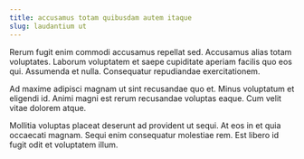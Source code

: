```yaml
---
title: accusamus totam quibusdam autem itaque
slug: laudantium ut
---
```


Rerum fugit enim commodi accusamus repellat sed. Accusamus alias totam voluptates. Laborum voluptatem et saepe cupiditate aperiam facilis quo eos qui. Assumenda et nulla. Consequatur repudiandae exercitationem.

Ad maxime adipisci magnam ut sint recusandae quo et. Minus voluptatum et eligendi id. Animi magni est rerum recusandae voluptas eaque. Cum velit vitae dolorem atque.

Mollitia voluptas placeat deserunt ad provident ut sequi. At eos in et quia occaecati magnam. Sequi enim consequatur molestiae rem. Est libero id fugit odit et voluptatem illum.

